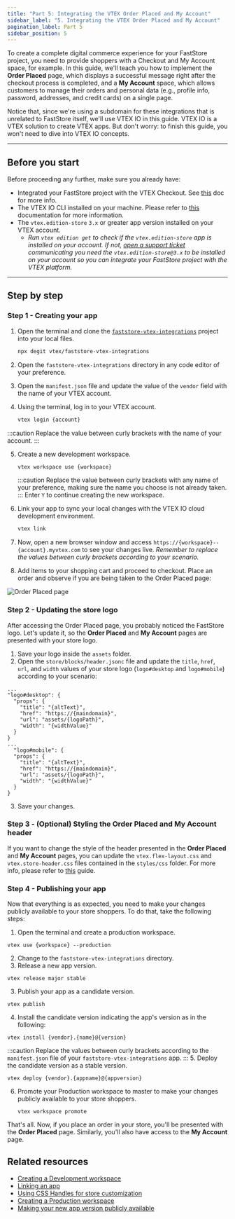 ```yaml
---
title: "Part 5: Integrating the VTEX Order Placed and My Account"
sidebar_label: "5. Integrating the VTEX Order Placed and My Account"
pagination_label: Part 5
sidebar_position: 5
---
```


To create a complete digital commerce experience for your FastStore project, you need to provide shoppers with a Checkout and My Account space, for example. In this guide, we'll teach you how to implement the **Order Placed** page, which displays a successful message right after the checkout process is completed, and a **My Account** space, which allows customers to manage their orders and personal data (e.g., profile info, password, addresses, and credit cards) on a single page.

Notice that, since we're using a subdomain for these integrations that is unrelated to FastStore itself, we'll use VTEX IO in this guide. VTEX IO is a VTEX solution to create VTEX apps. But don't worry: to finish this guide, you won't need to dive into VTEX IO concepts.

---

## Before you start

Before proceeding any further, make sure you already have:

- Integrated your FastStore project with the VTEX Checkout. See [this](/how-to-guides/platform-integration/vtex/integrating-vtex-checkout) doc for more info.
- The VTEX IO CLI installed on your machine. Please refer to [this](https://developers.vtex.com/vtex-developer-docs/docs/vtex-io-documentation-vtex-io-cli-installation-and-command-reference) documentation for more information.
- The `vtex.edition-store` `3.x` or greater app version installed on your VTEX account.
  - _Run `vtex edition get` to check if the `vtex.edition-store` app is installed on your account. If not, [open a support ticket](https://help.vtex.com/en/support) communicating you need the `vtex.edition-store@3.x` to be installed on your account so you can integrate your FastStore project with the VTEX platform._

---

## Step by step

### Step 1 - Creating your app

1. Open the terminal and clone the [`faststore-vtex-integrations`](https://github.com/vtex/faststore-vtex-integrations/) project into your local files.
   ```sh
   npx degit vtex/faststore-vtex-integrations
   ```
2. Open the `faststore-vtex-integrations` directory in any code editor of your preference.
3. Open the `manifest.json` file and update the value of the `vendor` field with the name of your VTEX account.
4. Using the terminal, log in to your VTEX account.

   ```sh
   vtex login {account}
   ```

:::caution
Replace the value between curly brackets with the name of your account.
:::

5. Create a new development workspace.
   ```sh
   vtex workspace use {workspace}
   ```
   :::caution
   Replace the value between curly brackets with any name of your preference, making sure the name you choose is not already taken.
   :::
   Enter `Y` to continue creating the new workspace.
6. Link your app to sync your local changes with the VTEX IO cloud development environment.

   ```sh
   vtex link
   ```

7. Now, open a new browser window and access `https://{workspace}--{account}.myvtex.com` to see your changes live. _Remember to replace the values between curly brackets according to your scenario._
8. Add items to your shopping cart and proceed to checkout. Place an order and observe if you are being taken to the Order Placed page:

![Order Placed page](https://vtexhelp.vtexassets.com/assets/docs/src/order-placed-page___1c8555354e041450be5fb90f7ba1f7d6.png)

### Step 2 - Updating the store logo

After accessing the Order Placed page, you probably noticed the FastStore logo. Let's update it, so the **Order Placed** and **My Account** pages are presented with your store logo.

1. Save your logo inside the `assets` folder.
2. Open the `store/blocks/header.jsonc` file and update the `title`, `href`, `url`, and `width` values of your store logo (`logo#desktop` and `logo#mobile`) according to your scenario:

```jsonc title="store/blocks/header.json" {4-7,13-16}
...
"logo#desktop": {
  "props": {
    "title": "{altText}",
    "href": "https://{maindomain}",
    "url": "assets/{logoPath}",
    "width": "{widthValue}"
  }
}
...
  "logo#mobile": {
  "props": {
    "title": "{altText}",
    "href": "https://{maindomain}",
    "url": "assets/{logoPath}",
    "width": "{widthValue}"
  }
}
```

3. Save your changes.

### Step 3 - (Optional) Styling the Order Placed and My Account header

If you want to change the style of the header presented in the **Order Placed** and **My Account** pages, you can update the `vtex.flex-layout.css` and `vtex.store-header.css` files contained in the `styles/css` folder. For more info, please refer to [this](https://developers.vtex.com/vtex-developer-docs/docs/vtex-io-documentation-using-css-handles-for-store-customization) guide.

### Step 4 - Publishing your app

Now that everything is as expected, you need to make your changes publicly available to your store shoppers. To do that, take the following steps:

1. Open the terminal and create a production workspace.

```
vtex use {workspace} --production
```

2. Change to the `faststore-vtex-integrations` directory.
3. Release a new app version.

```
vtex release major stable
```

3. Publish your app as a candidate version.

```
vtex publish
```

4. Install the candidate version indicating the app's version as in the following:

```
vtex install {vendor}.{name}@{version}
```

:::caution
Replace the values between curly brackets according to the `manifest.json` file of your `faststore-vtex-integrations` app.
::: 5. Deploy the candidate version as a stable version.

```
vtex deploy {vendor}.{appname}@{appversion}
```

6. Promote your Production workspace to master to make your changes publicly available to your store shoppers.
   ```
   vtex workspace promote
   ```

That's all. Now, if you place an order in your store, you'll be presented with the **Order Placed** page. Similarly, you'll also have access to the **My Account** page.

## Related resources

- [Creating a Development workspace](https://developers.vtex.com/vtex-developer-docs/docs/vtex-io-documentation-creating-a-development-workspace)
- [Linking an app](https://developers.vtex.com/vtex-developer-docs/docs/vtex-io-documentation-linking-an-app)
- [Using CSS Handles for store customization](https://developers.vtex.com/vtex-developer-docs/docs/vtex-io-documentation-using-css-handles-for-store-customization)
- [Creating a Production workspace](https://developers.vtex.com/vtex-developer-docs/docs/vtex-io-documentation-creating-a-production-workspace)
- [Making your new app version publicly available](https://developers.vtex.com/vtex-developer-docs/docs/vtex-io-documentation-making-your-new-app-version-publicly-available)
